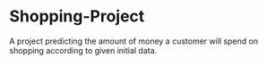 # Shopping-Project
A project predicting the amount of money a customer will spend on shopping according to given initial data.
